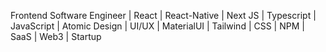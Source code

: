 Frontend Software Engineer | React | React-Native | Next JS | Typescript | JavaScript | Atomic Design | UI/UX | MaterialUI | Tailwind | CSS | NPM | SaaS | Web3 | Startup
